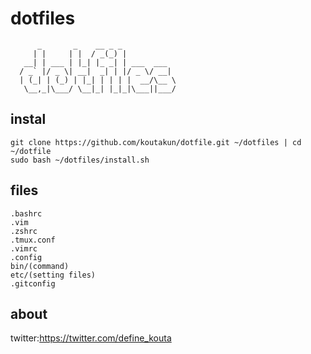 
# dotfiles
          _       _    __ _ _
         | |     | |  / _(_) |
       __| | ___ | |_| |_ _| | ___  ___
      / _` |/ _ \| __|  _| | |/ _ \/ __|
      | (_| | (_) | |_| | | | |  __/\__ \
       \__,_|\___/ \__|_| |_|_|\___||___/
## instal

```
git clone https://github.com/koutakun/dotfile.git ~/dotfiles | cd ~/dotfile
sudo bash ~/dotfiles/install.sh
```

## files

````
.bashrc
.vim
.zshrc
.tmux.conf
.vimrc
.config
bin/(command)
etc/(setting files)
.gitconfig
````


## about
twitter:https://twitter.com/define_kouta
